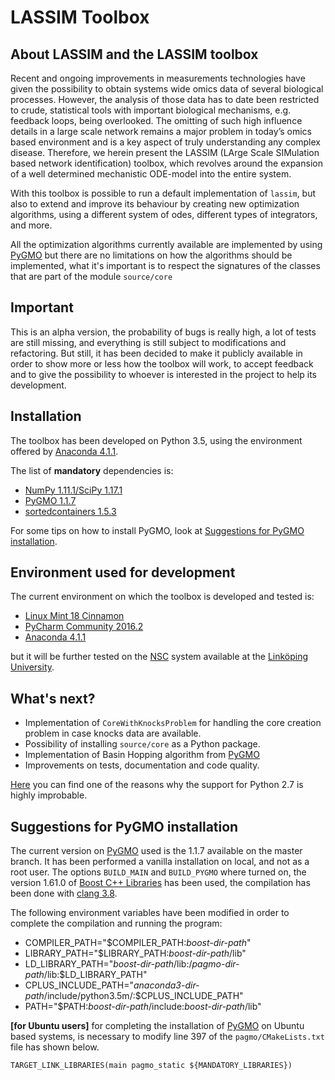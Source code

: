 LASSIM Toolbox
==============

About LASSIM and the LASSIM toolbox
-----------------------------------

Recent and ongoing improvements in measurements technologies have given the possibility 
to obtain systems wide omics data of several biological processes. However, the analysis of 
those data has to date been restricted to crude, statistical tools with important biological 
mechanisms, e.g. feedback loops, being overlooked. The omitting of such high influence details 
in a large scale network remains a major problem in today’s omics based environment and is a 
key aspect of truly understanding any complex disease. Therefore, we herein present the 
LASSIM (LArge Scale SIMulation based network identification) toolbox, which revolves around the 
expansion of a well determined mechanistic ODE-model into the entire system.

With this toolbox is possible to run a default implementation of `lassim`, but also to
extend and improve its behaviour by creating new optimization algorithms, using a different 
system of odes, different types of integrators, and more.

All the optimization algorithms currently available are implemented by using [PyGMO](http://esa.github.io/pygmo/index.html) but there 
are no limitations on how the algorithms should be implemented, what it's important is to respect
the signatures of the classes that are part of the module `source/core`

Important 
---------

This is an alpha version, the probability of bugs is really high, a lot of tests are still missing, and 
everything is still subject to modifications and refactoring. But still, it has been decided to make it
publicly available in order to show more or less how the toolbox will work, to accept feedback and
to give the possibility to whoever is interested in the project to help its development.

Installation
------------

The toolbox has been developed on Python 3.5, using the environment offered by [Anaconda 4.1.1](https://anaconda.org/).

The list of **mandatory** dependencies is:

- [NumPy 1.11.1/SciPy 1.17.1](http://www.scipy.org/)
- [PyGMO 1.1.7](http://esa.github.io/pygmo/index.html)
- [sortedcontainers 1.5.3](http://www.grantjenks.com/docs/sortedcontainers/)

For some tips on how to install PyGMO, look at [Suggestions for PyGMO installation](#Suggestions-for-PyGMO-installation).

Environment used for development
--------------------------------

The current environment on which the toolbox is developed and tested is:

- [Linux Mint 18 Cinnamon](https://linuxmint.com/)
- [PyCharm Community 2016.2](https://www.jetbrains.com/pycharm/)
- [Anaconda 4.1.1](https://anaconda.org/)

but it will be further tested on the [NSC](https://www.nsc.liu.se) system available at the [Linköping University](http://liu.se/?l=en).

What's next?
------------

- Implementation of `CoreWithKnocksProblem` for handling the core creation problem in case knocks data are available.
- Possibility of installing `source/core` as a Python package.
- Implementation of Basin Hopping algorithm from [PyGMO](http://esa.github.io/pygmo/index.html)
- Improvements on tests, documentation and code quality.

[Here](https://python3statement.github.io/) you can find one of the reasons why the support for Python 2.7 is highly improbable.

Suggestions for PyGMO installation
----------------------------------

The current version on [PyGMO](http://esa.github.io/pygmo/index.html) used is the 1.1.7 available on the master branch. It has been 
performed a vanilla installation on local, and not as a root user. The options `BUILD_MAIN` and 
`BUILD_PYGMO` where turned on, the version 1.61.0 of [Boost C++ Libraries](http://www.boost.org/) has been used, the 
compilation has been done with [clang 3.8](http://clang.llvm.org/).

The following environment variables have been modified in order to complete the compilation and 
running the program:

- COMPILER_PATH="$COMPILER_PATH:*boost-dir-path*"
- LIBRARY_PATH="$LIBRARY_PATH:*boost-dir-path*/lib"
- LD_LIBRARY_PATH="*boost-dir-path*/lib:/*pagmo-dir-path*/lib:$LD_LIBRARY_PATH"
- CPLUS_INCLUDE_PATH="*anaconda3-dir-path*/include/python3.5m/:$CPLUS_INCLUDE_PATH"
- PATH="$PATH:*boost-dir-path*/include:*boost-dir-path*/lib"

**[for Ubuntu users]** for completing the installation of [PyGMO](http://esa.github.io/pygmo/index.html) on Ubuntu based systems, is necessary
to modify line 397 of the `pagmo/CMakeLists.txt` file has shown below.

`TARGET_LINK_LIBRARIES(main pagmo_static ${MANDATORY_LIBRARIES})`